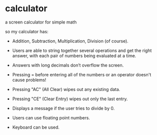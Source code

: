# calculator
a screen calculator for simple math

so my calculator has:

+ Addition, Subtraction, Multiplication, Division (of course).

+ Users are able to string together several operations and get the right answer, with each  pair of numbers being evaluated at a time.

+ Answers with long decimals don’t overflow the screen.

+ Pressing = before entering all of the numbers or an operator doesn't cause problems!

+ Pressing "AC" (All Clear) wipes out any existing data.

+ Pressing "CE" (Clear Entry) wipes out only the last entry.

+ Displays a message if the user tries to divide by 0.

+ Users can use floating point numbers.

+ Keyboard can be used.


